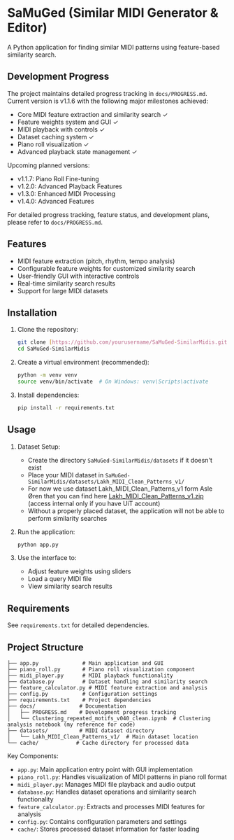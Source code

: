 # SaMuGed (Similar MIDI Generator & Editor)

A Python application for finding similar MIDI patterns using feature-based similarity search.

## Development Progress

The project maintains detailed progress tracking in `docs/PROGRESS.md`. Current version is v1.1.6 with the following major milestones achieved:

- Core MIDI feature extraction and similarity search ✓
- Feature weights system and GUI ✓
- MIDI playback with controls ✓
- Dataset caching system ✓
- Piano roll visualization ✓
- Advanced playback state management ✓

Upcoming planned versions:
- v1.1.7: Piano Roll Fine-tuning
- v1.2.0: Advanced Playback Features
- v1.3.0: Enhanced MIDI Processing
- v1.4.0: Advanced Features

For detailed progress tracking, feature status, and development plans, please refer to `docs/PROGRESS.md`.

## Features

- MIDI feature extraction (pitch, rhythm, tempo analysis)
- Configurable feature weights for customized similarity search
- User-friendly GUI with interactive controls
- Real-time similarity search results
- Support for large MIDI datasets

## Installation

1. Clone the repository:
   ```bash
   git clone [https://github.com/yourusername/SaMuGed-SimilarMidis.git](https://github.com/AlgoritmiNarvik/SaMuGeD-Algoritmi-DrDreSamplerAI-2024)
   cd SaMuGed-SimilarMidis
   ```

2. Create a virtual environment (recommended):
   ```bash
   python -m venv venv
   source venv/bin/activate  # On Windows: venv\Scripts\activate
   ```

3. Install dependencies:
   ```bash
   pip install -r requirements.txt
   ```

## Usage

1. Dataset Setup:
   - Create the directory `SaMuGed-SimilarMidis/datasets` if it doesn't exist
   - Place your MIDI dataset in `SaMuGed-SimilarMidis/datasets/Lakh_MIDI_Clean_Patterns_v1/`
   - For now we use dataset Lakh_MIDI_Clean_Patterns_v1 form Asle Øren that you can find here [Lakh_MIDI_Clean_Patterns_v1.zip](https://universitetetitromso.sharepoint.com/:u:/s/O365-AIMusicExpo2024/ETsYg7LmqI5LtZEQOsQR0FsB8mK_bY02lymu1OI_9lb7oA?e=5RFmuH) (access internal only if you have UiT account)
   - Without a properly placed dataset, the application will not be able to perform similarity searches

2. Run the application:
   ```bash
   python app.py
   ```

3. Use the interface to:
   - Adjust feature weights using sliders
   - Load a query MIDI file
   - View similarity search results

## Requirements

See `requirements.txt` for detailed dependencies.

## Project Structure

```
├── app.py              # Main application and GUI
├── piano_roll.py       # Piano roll visualization component
├── midi_player.py      # MIDI playback functionality
├── database.py         # Dataset handling and similarity search
├── feature_calculator.py # MIDI feature extraction and analysis
├── config.py           # Configuration settings
├── requirements.txt    # Project dependencies
├── docs/              # Documentation
│   ├── PROGRESS.md    # Development progress tracking
│   └── Clustering_repeated_motifs_v040_clean.ipynb  # Clustering analysis notebook (my reference for code)
├── datasets/          # MIDI dataset directory
│   └── Lakh_MIDI_Clean_Patterns_v1/  # Main dataset location
└── cache/            # Cache directory for processed data
```

Key Components:
- `app.py`: Main application entry point with GUI implementation
- `piano_roll.py`: Handles visualization of MIDI patterns in piano roll format
- `midi_player.py`: Manages MIDI file playback and audio output
- `database.py`: Handles dataset operations and similarity search functionality
- `feature_calculator.py`: Extracts and processes MIDI features for analysis
- `config.py`: Contains configuration parameters and settings
- `cache/`: Stores processed dataset information for faster loading
